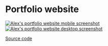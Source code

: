 # Portfolio website

[![Alex's portfolio website mobile screenshot](http://alex-ng.com/static/images/projects/portfolio-website/mobile-portrait.png)](http://alex-ng.com)
[![Alex's portfolio website desktop screenshot](http://alex-ng.com/static/images/projects/portfolio-website/desktop-macbook.png)](http://alex-ng.com)

[Source code][source]

[source]: https://github.com/aa-ng/portfolio-website

